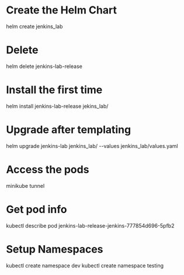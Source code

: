# Create the Helm Chart
helm create jenkins_lab


# Delete 
helm delete jenkins-lab-release 
# Install the first time
helm install jenkins-lab-release jekins_lab/

# Upgrade after templating
helm upgrade jenkins-lab jenkins_lab/ --values jenkins_lab/values.yaml

# Access the pods
minikube tunnel

# Get pod info
kubectl describe pod jenkins-lab-release-jenkins-777854d696-5pfb2 

# Setup Namespaces
kubectl create namespace dev
kubectl create namespace testing
